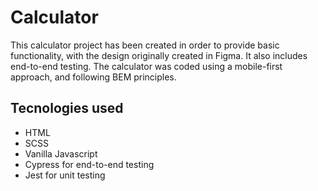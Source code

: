 # Calculator

This calculator project has been created in order to provide basic functionality, with the design originally created in Figma. It also includes end-to-end testing. The calculator was coded using a mobile-first approach, and following BEM principles.

## Tecnologies used
- HTML
- SCSS
- Vanilla Javascript
- Cypress for end-to-end testing
- Jest for unit testing
